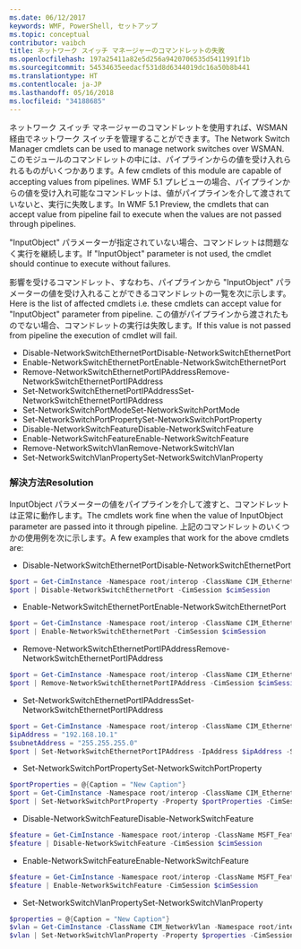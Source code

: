 ```yaml
---
ms.date: 06/12/2017
keywords: WMF, PowerShell, セットアップ
ms.topic: conceptual
contributor: vaibch
title: ネットワーク スイッチ マネージャーのコマンドレットの失敗
ms.openlocfilehash: 197a25411a82e5d256a9420706535d5411991f1b
ms.sourcegitcommit: 54534635eedacf531d8d6344019dc16a50b8b441
ms.translationtype: HT
ms.contentlocale: ja-JP
ms.lasthandoff: 05/16/2018
ms.locfileid: "34188685"
---
```

<span data-ttu-id="ddec9-103">ネットワーク スイッチ マネージャーのコマンドレットを使用すれば、WSMAN 経由でネットワーク スイッチを管理することができます。</span><span class="sxs-lookup"><span data-stu-id="ddec9-103">The Network Switch Manager cmdlets can be used to manage network switches over WSMAN.</span></span>
<span data-ttu-id="ddec9-104">このモジュールのコマンドレットの中には、パイプラインからの値を受け入れられるものがいくつかあります。</span><span class="sxs-lookup"><span data-stu-id="ddec9-104">A few cmdlets of this module are capable of accepting values from pipelines.</span></span>
<span data-ttu-id="ddec9-105">WMF 5.1 プレビューの場合、パイプラインからの値を受け入れ可能なコマンドレットは、値がパイプラインを介して渡されていないと、実行に失敗します。</span><span class="sxs-lookup"><span data-stu-id="ddec9-105">In WMF 5.1 Preview, the cmdlets that can accept value from pipeline fail to execute when the values are not passed through pipelines.</span></span>

<span data-ttu-id="ddec9-106">"InputObject" パラメーターが指定されていない場合、コマンドレットは問題なく実行を継続します。</span><span class="sxs-lookup"><span data-stu-id="ddec9-106">If "InputObject" parameter is not used, the cmdlet should continue to execute without failures.</span></span>

<span data-ttu-id="ddec9-107">影響を受けるコマンドレット、すなわち、パイプラインから "InputObject" パラメーターの値を受け入れることができるコマンドレットの一覧を次に示します。</span><span class="sxs-lookup"><span data-stu-id="ddec9-107">Here is the list of affected cmdlets i.e. these cmdlets can accept value for "InputObject" parameter from pipeline.</span></span>
<span data-ttu-id="ddec9-108">この値がパイプラインから渡されたものでない場合、コマンドレットの実行は失敗します。</span><span class="sxs-lookup"><span data-stu-id="ddec9-108">If this value is not passed from pipeline the execution of cmdlet will fail.</span></span>

- <span data-ttu-id="ddec9-109">Disable-NetworkSwitchEthernetPort</span><span class="sxs-lookup"><span data-stu-id="ddec9-109">Disable-NetworkSwitchEthernetPort</span></span>
- <span data-ttu-id="ddec9-110">Enable-NetworkSwitchEthernetPort</span><span class="sxs-lookup"><span data-stu-id="ddec9-110">Enable-NetworkSwitchEthernetPort</span></span>
- <span data-ttu-id="ddec9-111">Remove-NetworkSwitchEthernetPortIPAddress</span><span class="sxs-lookup"><span data-stu-id="ddec9-111">Remove-NetworkSwitchEthernetPortIPAddress</span></span>
- <span data-ttu-id="ddec9-112">Set-NetworkSwitchEthernetPortIPAddress</span><span class="sxs-lookup"><span data-stu-id="ddec9-112">Set-NetworkSwitchEthernetPortIPAddress</span></span>
- <span data-ttu-id="ddec9-113">Set-NetworkSwitchPortMode</span><span class="sxs-lookup"><span data-stu-id="ddec9-113">Set-NetworkSwitchPortMode</span></span>
- <span data-ttu-id="ddec9-114">Set-NetworkSwitchPortProperty</span><span class="sxs-lookup"><span data-stu-id="ddec9-114">Set-NetworkSwitchPortProperty</span></span>
- <span data-ttu-id="ddec9-115">Disable-NetworkSwitchFeature</span><span class="sxs-lookup"><span data-stu-id="ddec9-115">Disable-NetworkSwitchFeature</span></span>
- <span data-ttu-id="ddec9-116">Enable-NetworkSwitchFeature</span><span class="sxs-lookup"><span data-stu-id="ddec9-116">Enable-NetworkSwitchFeature</span></span>
- <span data-ttu-id="ddec9-117">Remove-NetworkSwitchVlan</span><span class="sxs-lookup"><span data-stu-id="ddec9-117">Remove-NetworkSwitchVlan</span></span>
- <span data-ttu-id="ddec9-118">Set-NetworkSwitchVlanProperty</span><span class="sxs-lookup"><span data-stu-id="ddec9-118">Set-NetworkSwitchVlanProperty</span></span>

### <a name="resolution"></a><span data-ttu-id="ddec9-119">解決方法</span><span class="sxs-lookup"><span data-stu-id="ddec9-119">Resolution</span></span>
<span data-ttu-id="ddec9-120">InputObject パラメーターの値をパイプラインを介して渡すと、コマンドレットは正常に動作します。</span><span class="sxs-lookup"><span data-stu-id="ddec9-120">The cmdlets work fine when the value of InputObject parameter are passed into it through pipeline.</span></span> <span data-ttu-id="ddec9-121">上記のコマンドレットのいくつかの使用例を次に示します。</span><span class="sxs-lookup"><span data-stu-id="ddec9-121">A few examples that work for the above cmdlets are:</span></span>

- <span data-ttu-id="ddec9-122">Disable-NetworkSwitchEthernetPort</span><span class="sxs-lookup"><span data-stu-id="ddec9-122">Disable-NetworkSwitchEthernetPort</span></span>
```powershell
$port = Get-CimInstance -Namespace root/interop -ClassName CIM_EthernetPort -CimSession $cimSession | Select-Object -First 1
$port | Disable-NetworkSwitchEthernetPort -CimSession $cimSession
```

- <span data-ttu-id="ddec9-123">Enable-NetworkSwitchEthernetPort</span><span class="sxs-lookup"><span data-stu-id="ddec9-123">Enable-NetworkSwitchEthernetPort</span></span>
```powershell
$port = Get-CimInstance -Namespace root/interop -ClassName CIM_EthernetPort -CimSession $cimSession | Select-Object -First 1
$port | Enable-NetworkSwitchEthernetPort -CimSession $cimSession
```

- <span data-ttu-id="ddec9-124">Remove-NetworkSwitchEthernetPortIPAddress</span><span class="sxs-lookup"><span data-stu-id="ddec9-124">Remove-NetworkSwitchEthernetPortIPAddress</span></span>
```powershell
$port = Get-CimInstance -Namespace root/interop -ClassName CIM_EthernetPort -CimSession $cimSession | Select-Object -First 1
$port | Remove-NetworkSwitchEthernetPortIPAddress -CimSession $cimSession
```

- <span data-ttu-id="ddec9-125">Set-NetworkSwitchEthernetPortIPAddress</span><span class="sxs-lookup"><span data-stu-id="ddec9-125">Set-NetworkSwitchEthernetPortIPAddress</span></span>
```powershell
$port = Get-CimInstance -Namespace root/interop -ClassName CIM_EthernetPort -CimSession $cimSession | Select-Object -First 1
$ipAddress = "192.168.10.1"
$subnetAddress = "255.255.255.0"
$port | Set-NetworkSwitchEthernetPortIPAddress -IpAddress $ipAddress -SubnetAddress $subnetAddress -CimSession $cimSession
```

- <span data-ttu-id="ddec9-126">Set-NetworkSwitchPortProperty</span><span class="sxs-lookup"><span data-stu-id="ddec9-126">Set-NetworkSwitchPortProperty</span></span>
```powershell
$portProperties = @{Caption = "New Caption"}
$port = Get-CimInstance -Namespace root/interop -ClassName CIM_EthernetPort -CimSession $cimSession | Select-Object -First 1
$port | Set-NetworkSwitchPortProperty -Property $portProperties -CimSession $cimSession
```

- <span data-ttu-id="ddec9-127">Disable-NetworkSwitchFeature</span><span class="sxs-lookup"><span data-stu-id="ddec9-127">Disable-NetworkSwitchFeature</span></span>
```powershell
$feature = Get-CimInstance -Namespace root/interop -ClassName MSFT_Feature -CimSession $cimSession | Select-Object -First 1
$feature | Disable-NetworkSwitchFeature -CimSession $cimSession
```

- <span data-ttu-id="ddec9-128">Enable-NetworkSwitchFeature</span><span class="sxs-lookup"><span data-stu-id="ddec9-128">Enable-NetworkSwitchFeature</span></span>
```powershell
$feature = Get-CimInstance -Namespace root/interop -ClassName MSFT_Feature -CimSession $cimSession | Select-Object -First 1
$feature | Enable-NetworkSwitchFeature -CimSession $cimSession
```

- <span data-ttu-id="ddec9-129">Set-NetworkSwitchVlanProperty</span><span class="sxs-lookup"><span data-stu-id="ddec9-129">Set-NetworkSwitchVlanProperty</span></span>
```powershell
$properties = @{Caption = "New Caption"}
$vlan = Get-CimInstance -ClassName CIM_NetworkVlan -Namespace root/interop -CimSession $cimSession | Select-Object -First 1
$vlan | Set-NetworkSwitchVlanProperty -Property $properties -CimSession $cimSession
```
